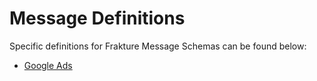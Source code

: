 # Message Definitions

Specific definitions for Frakture Message Schemas can be found below:

- [Google Ads](/schema/ads/GoogleAds)
